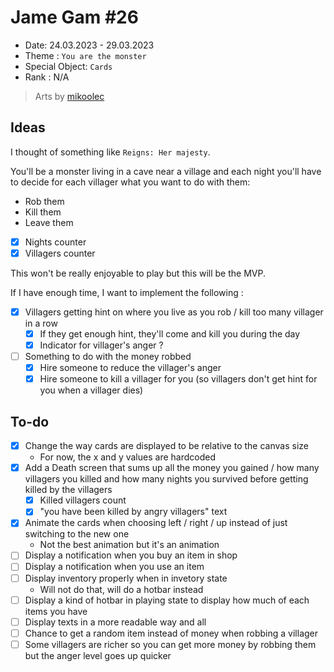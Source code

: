 # Jame Gam #26

- Date: 24.03.2023 - 29.03.2023
- Theme : `You are the monster`
- Special Object: `Cards`
- Rank : N/A

> Arts by [mikoolec](https://mikoolec.itch.io/)

## Ideas

I thought of something like `Reigns: Her majesty`.

You'll be a monster living in a cave near a village and each night you'll have to decide for each villager what you want to do with them:

- Rob them
- Kill them
- Leave them 

- [x] Nights counter
- [x] Villagers counter

This won't be really enjoyable to play but this will be the MVP.

If I have enough time, I want to implement the following :

- [x] Villagers getting hint on where you live as you rob / kill too many villager in a row
	- [x] If they get enough hint, they'll come and kill you during the day
	- [x] Indicator for villager's anger ?
- [ ] Something to do with the money robbed
	- [x] Hire someone to reduce the villager's anger
	- [x] Hire someone to kill a villager for you (so villagers don't get hint for you when a villager dies)

## To-do

- [x] Change the way cards are displayed to be relative to the canvas size
	- For now, the x and y values are hardcoded
- [x] Add a Death screen that sums up all the money you gained / how many villagers you killed and how many nights you survived before getting killed by the villagers
	- [x] Killed villagers count
	- [x] "you have been killed by angry villagers" text
- [x] Animate the cards when choosing left / right / up instead of just switching to the new one
	- Not the best animation but it's an animation
- [ ] Display a notification when you buy an item in shop
- [ ] Display a notification when you use an item
- [ ] Display inventory properly when in invetory state
	- Will not do that, will do a hotbar instead
- [ ] Display a kind of hotbar in playing state to display how much of each items you have
- [ ] Display texts in a more readable way and all
- [ ] Chance to get a random item instead of money when robbing a villager
- [ ] Some villagers are richer so you can get more money by robbing them but the anger level goes up quicker